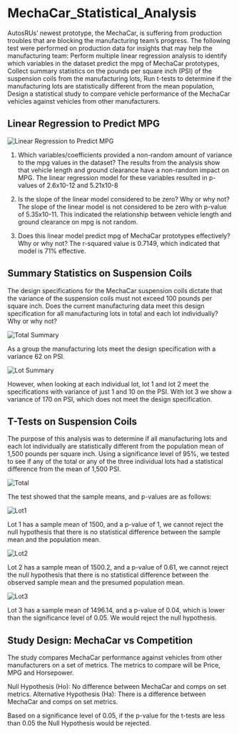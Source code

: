 # MechaCar_Statistical_Analysis
AutosRUs’ newest prototype, the MechaCar, is suffering from production troubles that are blocking the manufacturing team’s progress. The following test were performed on production data for insights that may help the manufacturing team:
Perform multiple linear regression analysis to identify which variables in the dataset predict the mpg of MechaCar prototypes,
Collect summary statistics on the pounds per square inch (PSI) of the suspension coils from the manufacturing lots,
Run t-tests to determine if the manufacturing lots are statistically different from the mean population,
Design a statistical study to compare vehicle performance of the MechaCar vehicles against vehicles from other manufacturers.


## Linear Regression to Predict MPG
![Linear Regression to Predict MPG](https://user-images.githubusercontent.com/62673123/136492231-31e2a7a8-9ee9-474c-a49a-807e0bf86e98.PNG)

1. Which variables/coefficients provided a non-random amount of variance to the mpg values in the dataset?
The results from the analysis show that vehicle length and ground clearance have a non-random impact on MPG. The linear regression model for these variables resulted in p-values of 2.6x10-12 and 5.21x10-8

2. Is the slope of the linear model considered to be zero? Why or why not?
The slope of the linear model is not considered to be zero with p-value of 5.35x10-11.  This indicated the relationship between vehicle length and ground clearance on mpg is not random. 

3. Does this linear model predict mpg of MechaCar prototypes effectively? Why or why not?
The r-squared value is 0.7149, which indicated that model is 71% effective. 

## Summary Statistics on Suspension Coils
The design specifications for the MechaCar suspension coils dictate that the variance of the suspension coils must not exceed 100 pounds per square inch. Does the current manufacturing data meet this design specification for all manufacturing lots in total and each lot individually? Why or why not?

![Total Summary](https://user-images.githubusercontent.com/62673123/136492254-aa171b7f-92a4-4d05-8a7a-54a8e7ecc276.PNG)

As a group the manufacturing lots meet the design specification with a variance 62 on PSI. 

![Lot Summary](https://user-images.githubusercontent.com/62673123/136492276-b2578e11-1788-4a90-bf1b-7e4887c76a58.PNG)

However, when looking at each individual lot, lot 1 and lot 2 meet the specifications with variance of just 1 and 10 on the PSI. With lot 3 we show a variance of 170 on PSI, which does not meet the design specification.

## T-Tests on Suspension Coils
The purpose of this analysis was to determine if all manufacturing lots and each lot individually are statistically different from the population mean of 1,500 pounds per square inch. Using a significance level of 95%, we tested to see if any of the total or any of the three individual lots had a statistical difference from the mean of 1,500 PSI. 

![Total](https://user-images.githubusercontent.com/62673123/136492289-282da720-a34a-4129-959f-c695d0c55235.PNG)

The test showed that the sample means, and p-values are as follows:

![Lot1](https://user-images.githubusercontent.com/62673123/136492298-3455c102-3a0c-45c8-9464-98b15f9b8508.PNG)

Lot 1 has a sample mean of 1500, and a p-value of 1, we cannot reject the null hypothesis that there is no statistical difference between the sample mean and the population mean.

![Lot2](https://user-images.githubusercontent.com/62673123/136492307-dabffe1d-ece6-48b4-8558-e21760d0582a.PNG)

Lot 2 has a sample mean of 1500.2, and a p-value of 0.61, we cannot reject the null hypothesis that there is no statistical difference between the observed sample mean and the presumed population mean.

![Lot3](https://user-images.githubusercontent.com/62673123/136492316-46056029-a0fe-4718-bfad-6b69932c8fde.PNG)

Lot 3 has a sample mean of 1496.14, and a p-value of 0.04, which is lower than the significance level of 0.05. We would reject the null hypothesis. 

## Study Design: MechaCar vs Competition
The study compares MechaCar performance against vehicles from other manufacturers on a set of metrics. The metrics to compare will be Price, MPG and Horsepower. 

Null Hypothesis (Ho): No difference between MechaCar and comps on set metrics. 
Alternative Hypothesis (Ha): There is a difference between MechaCar and comps on set metrics. 

Based on a significance level of 0.05, if the p-value for the t-tests are less than 0.05 the Null Hypothesis would be rejected.

